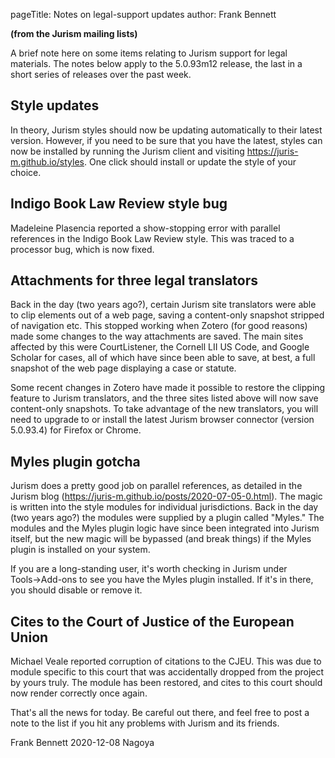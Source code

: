 pageTitle: Notes on legal-support updates
author: Frank Bennett

**(from the Jurism mailing lists)**

A brief note here on some items relating to Jurism support for legal materials. The notes below apply to the 5.0.93m12 release, the last in a short series of releases over the past week.

## Style updates

In theory, Jurism styles should now be updating automatically to their latest version. However, if you need to be sure that you have the latest, styles can now be installed by running the Jurism client and visiting https://juris-m.github.io/styles. One click should install or update the style of your choice.

## Indigo Book Law Review style bug
Madeleine Plasencia reported a show-stopping error with parallel references in the Indigo Book Law Review style. This was traced to a processor bug, which is now fixed.

## Attachments for three legal translators
Back in the day (two years ago?), certain Jurism site translators were able to clip elements out of a web page, saving a content-only snapshot stripped of navigation etc. This stopped working when Zotero (for good reasons) made some changes to the way attachments are saved. The main sites affected by this were CourtListener, the Cornell LII US Code, and Google Scholar for cases, all of which have since been able to save, at best, a full snapshot of the web page displaying a case or statute.

Some recent changes in Zotero have made it possible to restore the clipping feature to Jurism translators, and the three sites listed above will now save content-only snapshots. To take advantage of the new translators, you will need to upgrade to or install the latest Jurism browser connector (version 5.0.93.4) for Firefox or Chrome.

## Myles plugin gotcha
Jurism does a pretty good job on parallel references, as detailed in the Jurism blog (https://juris-m.github.io/posts/2020-07-05-0.html). The magic is written into the style modules for individual jurisdictions. Back in the day (two years ago?) the modules were supplied by a plugin called "Myles." The modules and the Myles plugin logic have since been integrated into Jurism itself, but the new magic will be bypassed (and break things) if the Myles plugin is installed on your system.

If you are a long-standing user, it's worth checking in Jurism under Tools→Add-ons to see you have the Myles plugin installed. If it's in there, you should disable or remove it.

## Cites to the Court of Justice of the European Union
Michael Veale reported corruption of citations to the CJEU. This was due to module specific to this court that was accidentally dropped from the project by yours truly. The module has been restored, and cites to this court should now render correctly once again.

That's all the news for today. Be careful out there, and feel free to post a note to the list if you hit any problems with Jurism and its friends.

Frank Bennett
2020-12-08
Nagoya

